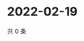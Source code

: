 # 2022-02-19

共 0 条

<!-- BEGIN WEIBO -->
<!-- 最后更新时间 Sat Feb 19 2022 20:22:27 GMT+0800 (China Standard Time) -->

<!-- END WEIBO -->
